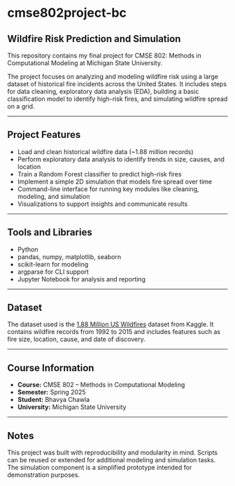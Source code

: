 # cmse802project-bc

## Wildfire Risk Prediction and Simulation

This repository contains my final project for CMSE 802: Methods in Computational Modeling at Michigan State University.

The project focuses on analyzing and modeling wildfire risk using a large dataset of historical fire incidents across the United States. It includes steps for data cleaning, exploratory data analysis (EDA), building a basic classification model to identify high-risk fires, and simulating wildfire spread on a grid.

---

## Project Features

- Load and clean historical wildfire data (~1.88 million records)
- Perform exploratory data analysis to identify trends in size, causes, and location
- Train a Random Forest classifier to predict high-risk fires
- Implement a simple 2D simulation that models fire spread over time
- Command-line interface for running key modules like cleaning, modeling, and simulation
- Visualizations to support insights and communicate results

---

## Tools and Libraries

- Python
- pandas, numpy, matplotlib, seaborn
- scikit-learn for modeling
- argparse for CLI support
- Jupyter Notebook for analysis and reporting

---

## Dataset

The dataset used is the [1.88 Million US Wildfires](https://www.kaggle.com/datasets/rtatman/188-million-us-wildfires) dataset from Kaggle. It contains wildfire records from 1992 to 2015 and includes features such as fire size, location, cause, and date of discovery.

---

## Course Information

- **Course:** CMSE 802 – Methods in Computational Modeling  
- **Semester:** Spring 2025  
- **Student:** Bhavya Chawla  
- **University:** Michigan State University

---

## Notes

This project was built with reproducibility and modularity in mind. Scripts can be reused or extended for additional modeling and simulation tasks. The simulation component is a simplified prototype intended for demonstration purposes.

